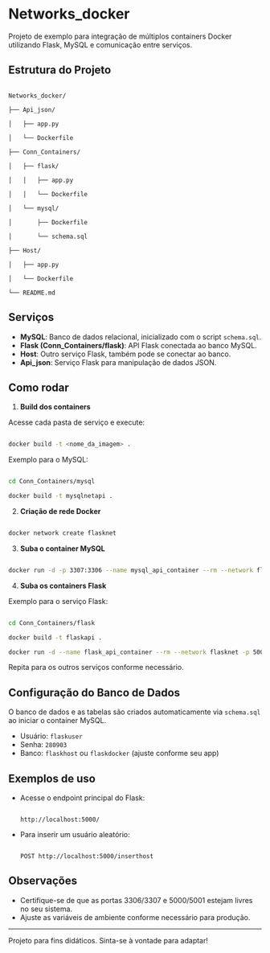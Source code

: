 
# Networks_docker

Projeto de exemplo para integração de múltiplos containers Docker utilizando Flask, MySQL e comunicação entre serviços.

## Estrutura do Projeto

```

Networks_docker/

├── Api_json/

│   ├── app.py

│   └── Dockerfile

├── Conn_Containers/

│   ├── flask/

│   │   ├── app.py

│   │   └── Dockerfile

│   └── mysql/

│       ├── Dockerfile

│       └── schema.sql

├── Host/

│   ├── app.py

│   └── Dockerfile

└── README.md

```

## Serviços

- **MySQL**: Banco de dados relacional, inicializado com o script `schema.sql`.
- **Flask (Conn_Containers/flask)**: API Flask conectada ao banco MySQL.
- **Host**: Outro serviço Flask, também pode se conectar ao banco.
- **Api_json**: Serviço Flask para manipulação de dados JSON.

## Como rodar

1. **Build dos containers**

Acesse cada pasta de serviço e execute:

```sh

docker build -t <nome_da_imagem> .

```

Exemplo para o MySQL:

```sh

cd Conn_Containers/mysql

docker build -t mysqlnetapi .

```

2. **Criação de rede Docker**

```sh

docker network create flasknet

```

3. **Suba o container MySQL**

```sh

docker run -d -p 3307:3306 --name mysql_api_container --rm --network flasknet -e MYSQL_ALLOW_EMPTY_PASSWORD=yes mysqlnetapi

```

4. **Suba os containers Flask**

Exemplo para o serviço Flask:

```sh

cd Conn_Containers/flask

docker build -t flaskapi .

docker run -d --name flask_api_container --rm --network flasknet -p 5000:5000 flaskapi

```

Repita para os outros serviços conforme necessário.

## Configuração do Banco de Dados

O banco de dados e as tabelas são criados automaticamente via `schema.sql` ao iniciar o container MySQL.

- Usuário: `flaskuser`
- Senha: `280903`
- Banco: `flaskhost` ou `flaskdocker` (ajuste conforme seu app)

## Exemplos de uso

- Acesse o endpoint principal do Flask:

  ```

  http://localhost:5000/

  ```
- Para inserir um usuário aleatório:

  ```

  POST http://localhost:5000/inserthost

  ```

## Observações

- Certifique-se de que as portas 3306/3307 e 5000/5001 estejam livres no seu sistema.
- Ajuste as variáveis de ambiente conforme necessário para produção.

---

Projeto para fins didáticos. Sinta-se à vontade para adaptar!
